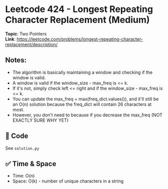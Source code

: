 # Leetcode 424 - Longest Repeating Character Replacement (Medium)

**Topic**: Two Pointers  
**Link**: https://leetcode.com/problems/longest-repeating-character-replacement/description/

## Notes: 
 - The algorithm is basically maintaining a window and checking if the window is valid. 
 - A window is valid if the window_size - max_freq is <= k. 
 - If it's not, simply check left <= right and if the window_size - max_freq is <= k. 
 - You can update the max_freq = max(freq_dict.values()), and it'll still be an O(n) solution because the freq_dict will contain 26 characters at most. 
 - However, you don't need to because if you decrease the max_freq (NOT EXACTLY SURE WHY YET)


## 🧪 Code
See `solution.py`

## ✅ Time & Space
- Time: O(n)
- Space: O(k) - number of unique characters in a string